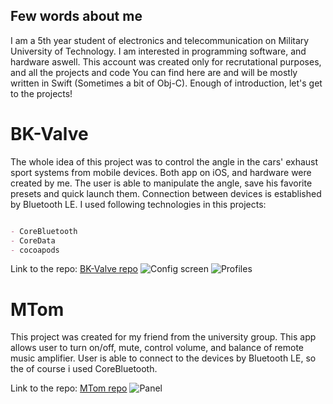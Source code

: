 ## Few words about me

I am a 5th year student of electronics and telecommunication on Military University of Technology. I am interested in programming software, and hardware aswell. This account was created only for recrutational purposes, and all the projects and code You can find here are and will be mostly written in Swift (Sometimes a bit of Obj-C). Enough of introduction, let's get to the projects!

# BK-Valve

The whole idea of this project was to control the angle in the cars' exhaust sport systems from mobile devices. Both app on iOS, and hardware were created by me. The user is able to manipulate the angle, save his favorite presets and quick launch them. Connection between devices is established by Bluetooth LE. I used following technologies in this projects:

```markdown

- CoreBluetooth
- CoreData
- cocoapods

```
Link to the repo: 
[BK-Valve repo](https://github.com/PeterSmithski/BK-Valve)
![Config screen](https://i.ibb.co/GvqMh0g/image1-iphone8spacegrey-portrait.png)
![Profiles](https://i.ibb.co/HrhWB5s/image2-iphone8spacegrey-portrait.png)

# MTom
This project was created for my friend from the university group. This app allows user to turn on/off, mute, control volume,  and balance of remote music amplifier. User is able to connect to the devices by Bluetooth LE, so the of course i used CoreBluetooth.

Link to the repo: 
[MTom repo](https://github.com/PeterSmithski/MTom)
![Panel](https://i.ibb.co/HxfxFmd/MTom-Mockup.png)

